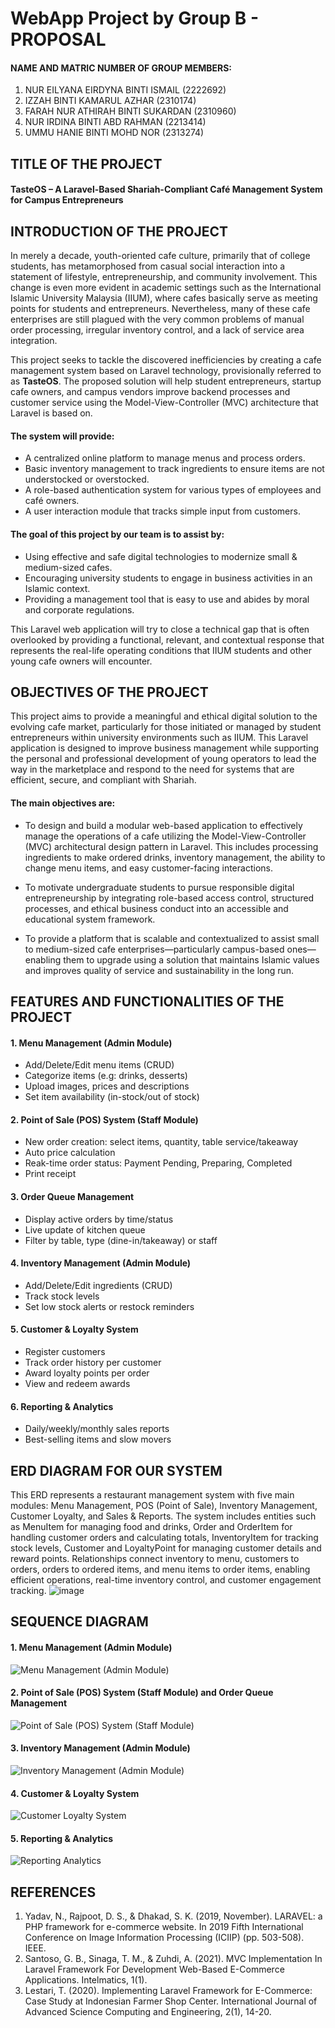 # WebApp Project by Group B - PROPOSAL

#### NAME AND MATRIC NUMBER OF GROUP MEMBERS:  
1. NUR EILYANA EIRDYNA BINTI ISMAIL (2222692)
2. IZZAH BINTI KAMARUL AZHAR (2310174)
3. FARAH NUR ATHIRAH BINTI SUKARDAN (2310960)  
4. NUR IRDINA BINTI ABD RAHMAN (2213414)
5. UMMU HANIE BINTI MOHD NOR (2313274) 

## TITLE OF THE PROJECT 

#### TasteOS – A Laravel-Based Shariah-Compliant Café Management System for Campus Entrepreneurs


## INTRODUCTION OF THE PROJECT

In merely a decade, youth-oriented cafe culture, primarily that of college students, has metamorphosed from casual social interaction into a statement of lifestyle, entrepreneurship, and community involvement. This change is even more evident in academic settings such as the International Islamic University Malaysia (IIUM), where cafes basically serve as meeting points for students and entrepreneurs. Nevertheless, many of these cafe enterprises are still plagued with the very common problems of manual order processing, irregular inventory control, and a lack of service area integration.

This project seeks to tackle the discovered inefficiencies by creating a cafe management system based on Laravel technology, provisionally referred to as **TasteOS**. The proposed solution will help student entrepreneurs, startup cafe owners, and campus vendors improve backend processes and customer service using the Model-View-Controller (MVC) architecture that Laravel is based on.

#### The system will provide:
- A centralized online platform to manage menus and process orders.
- Basic inventory management to track ingredients to ensure items are not understocked or overstocked.
- A role-based authentication system for various types of employees and café owners.
- A user interaction module that tracks simple input from customers.

#### The goal of this project by our team is to assist by:
- Using effective and safe digital technologies to modernize small & medium-sized cafes.
- Encouraging university students to engage in business activities in an Islamic context.
- Providing a management tool that is easy to use and abides by moral and corporate regulations.

This Laravel web application will try to close a technical gap that is often overlooked by providing a functional, relevant, and contextual response that represents the real-life operating conditions that IIUM students and other young cafe owners will encounter.

## OBJECTIVES OF THE PROJECT 

This project aims to provide a meaningful and ethical digital solution to the evolving cafe market, particularly for those initiated or managed by student entrepreneurs within university environments such as IIUM. This Laravel application is designed to improve business management while supporting the personal and professional development of young operators to lead the way in the marketplace and respond to the need for systems that are efficient, secure, and compliant with Shariah.

#### The main objectives are:
- To design and build a modular web-based application to effectively manage the operations of a cafe utilizing the Model-View-Controller (MVC) architectural design pattern in Laravel. This includes processing ingredients to make ordered drinks, inventory management, the ability to change menu items, and easy customer-facing interactions.
  
- To motivate undergraduate students to pursue responsible digital entrepreneurship by integrating role-based access control, structured processes, and ethical business conduct into an accessible and educational system framework.

- To provide a platform that is scalable and contextualized to assist small to medium-sized cafe enterprises—particularly campus-based ones—enabling them to upgrade using a solution that maintains Islamic values and improves quality of service and sustainability in the long run.


## FEATURES AND FUNCTIONALITIES OF THE PROJECT
#### 1. Menu Management (Admin Module)
- Add/Delete/Edit menu items (CRUD)
- Categorize items (e.g: drinks, desserts)
- Upload images, prices and descriptions
- Set item availability (in-stock/out of stock)

#### 2. Point of Sale (POS) System (Staff Module)
- New order creation: select items, quantity, table service/takeaway
- Auto price calculation
- Reak-time order status: Payment Pending, Preparing, Completed
- Print receipt

#### 3. Order Queue Management
- Display active orders by time/status
- Live update of kitchen queue
- Filter by table, type (dine-in/takeaway) or staff

#### 4. Inventory Management (Admin Module)
- Add/Delete/Edit ingredients (CRUD)
- Track stock levels
- Set low stock alerts or restock reminders

#### 5. Customer & Loyalty System
- Register customers
- Track order history per customer
- Award loyalty points per order
- View and redeem awards

#### 6. Reporting & Analytics
- Daily/weekly/monthly sales reports
- Best-selling items and slow movers

## ERD DIAGRAM FOR OUR SYSTEM

This ERD represents a restaurant management system with five main modules: Menu Management, POS (Point of Sale), Inventory Management, Customer Loyalty, and Sales & Reports. The system includes entities such as MenuItem for managing food and drinks, Order and OrderItem for handling customer orders and calculating totals, InventoryItem for tracking stock levels, Customer and LoyaltyPoint for managing customer details and reward points. Relationships connect inventory to menu, customers to orders, orders to ordered items, and menu items to order items, enabling efficient operations, real-time inventory control, and customer engagement tracking.
![image](https://github.com/user-attachments/assets/ce8b427c-0dce-43a5-b7df-c1b984b3a8a4) 


## SEQUENCE DIAGRAM 

#### 1. Menu Management (Admin Module)
![Menu Management (Admin Module)](https://github.com/user-attachments/assets/350a6c56-e25a-4f75-93fc-a5819ac2fd3f)


#### 2. Point of Sale (POS) System (Staff Module) and Order Queue Management
![Point of Sale (POS) System (Staff Module)](https://github.com/user-attachments/assets/a2d1e629-3832-46a0-b708-7fd0c864fd2a)


#### 3. Inventory Management (Admin Module)
![Inventory Management (Admin Module)](https://github.com/user-attachments/assets/c0b86dbf-d484-4a5b-9921-d142ad971fe0)


#### 4. Customer & Loyalty System
![Customer   Loyalty System](https://github.com/user-attachments/assets/38ba92ae-6997-48df-8d51-6143341b3d82)


#### 5. Reporting & Analytics
![Reporting   Analytics](https://github.com/user-attachments/assets/a67bd488-0df2-44f9-b76c-6a2678c6e3d5)


## REFERENCES

1. Yadav, N., Rajpoot, D. S., & Dhakad, S. K. (2019, November). LARAVEL: a PHP framework for e-commerce website. In 2019 Fifth International Conference on Image Information Processing (ICIIP) (pp. 503-508). IEEE.
2. Santoso, G. B., Sinaga, T. M., & Zuhdi, A. (2021). MVC Implementation In Laravel Framework For Development Web-Based E-Commerce Applications. Intelmatics, 1(1).
3. Lestari, T. (2020). Implementing Laravel Framework for E-Commerce: Case Study at Indonesian Farmer Shop Center. International Journal of Advanced Science Computing and Engineering, 2(1), 14-20.
   

